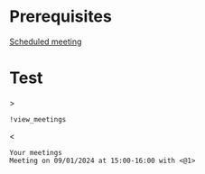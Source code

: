 # Prerequisites

[Scheduled meeting](./schedule_meeting.md)

# Test

\>
```
!view_meetings
```

\<
```
Your meetings
Meeting on 09/01/2024 at 15:00-16:00 with <@1>
```